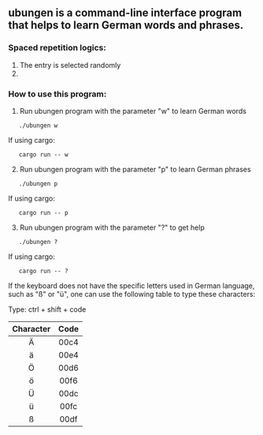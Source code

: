 ## ubungen is a command-line interface program that helps to learn German words and phrases. 

### Spaced repetition logics: 
1. The entry is selected randomly 
1. 

### How to use this program: 
1. Run ubungen program with the parameter "w" to learn German words
```console
   ./ubungen w
```
If using cargo: 
```console
   cargo run -- w
```

2. Run ubungen program with the parameter "p" to learn German phrases
```console
   ./ubungen p
```
If using cargo: 
```console
   cargo run -- p
```
3. Run ubungen program with the parameter "?" to get help
```console
   ./ubungen ?
```
If using cargo: 
```console
   cargo run -- ?
```
If the keyboard does not have the specific letters used in German language, such as "ß" or "ü", one can use the following table to type these characters: 

Type: ctrl + shift + code

| Character | Code    |
| :----:    | :----:  |
| Ä         | 00c4    |
| ä         | 00e4    |
| Ö         | 00d6    |
| ö         | 00f6    |
| Ü         | 00dc    |
| ü         | 00fc    |
| ß         | 00df    |